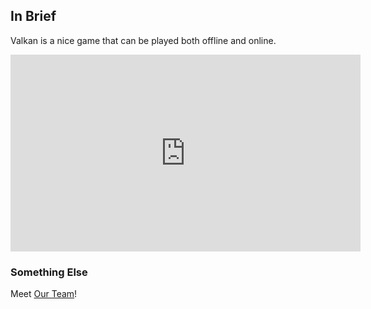 ## In Brief

Valkan is a nice game that can be played both offline and online.


<iframe src="https://www.youtube.com/embed/9ziuLmKNbRI?rel=0&amp;autoplay=1&mute=0" width="560" height="315" frameborder="0" allowfullscreen></iframe>

### Something Else

Meet [Our Team](./team.html)!



